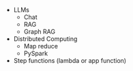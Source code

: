 - LLMs
	- Chat
	- RAG
	- Graph RAG
- Distributed Computing
	- Map reduce
	- PySpark
- Step functions (lambda or app function)